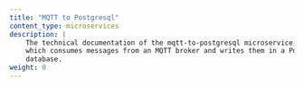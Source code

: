 ```yaml
---
title: "MQTT to Postgresql"
content_type: microservices
description: |
    The technical documentation of the mqtt-to-postgresql microservice,
    which consumes messages from an MQTT broker and writes them in a PostgreSQL
    database.
weight: 0
---
```


<!-- overview -->

<!-- body -->
